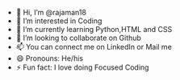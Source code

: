 - 👋 Hi, I’m @rajaman18
- 👀 I’m interested in Coding
- 🌱 I’m currently learning Python,HTML and CSS
- 💞️ I’m looking to collaborate on Github
- 📫 You can connect me on LinkedIn or Mail me
- 😄 Pronouns: He/his
- ⚡ Fun fact: I love doing Focused Coding

<!---
rajaman18/rajaman18 is a ✨ special ✨ repository because its `README.md` (this file) appears on your GitHub profile.
You can click the Preview link to take a look at your changes.
--->
